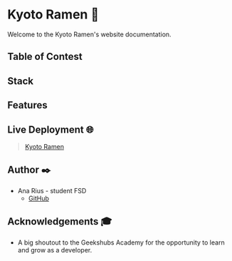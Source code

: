 # Kyoto Ramen 🍜
Welcome to the Kyoto Ramen's website documentation. 


## Table of Contest

## Stack

## Features

## Live Deployment 🌐
> [Kyoto Ramen](https://ariusvi.github.io/proyecto_restaurante/)

## Author ✒️
* Ana Rius - student FSD
    * [GitHub](https://github.com/ariusvi)

## Acknowledgements 🎓
* A big shoutout to the Geekshubs Academy for the opportunity to learn and grow as a developer.



